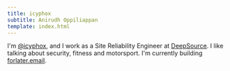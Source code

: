 ```yaml
---
title: icyphox
subtitle: Anirudh Oppiliappan
template: index.html
---
```


I'm [@icyphox](/about), and I work as a Site Reliability Engineer at
[DeepSource](https://deepsource.io). I like talking about security,
fitness and motorsport. I'm currently building
[forlater.email](https://forlater.email).


